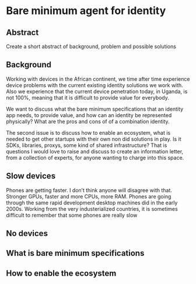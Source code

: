 # Bare minimum agent for identity

## Abstract
Create a short abstract of background, problem and possible solutions

## Background
Working with devices in the African continent, we time after time experience device problems with the current existing identity solutions we work with. Also we experience that the current device penetration today, in Uganda, is not 100%, meaning that it is difficult to provide value for everybody.

We want to discuss what the bare minimum specifications that an identity app needs, to provide value, and how can an identity be represented physically? What are the pros and cons of of a combination identity.

The second issue is to discuss how to enable an ecosystem, what is needed to get other startups with their own non did solutions in play. Is it SDKs, libraries, proxys, some kind of shared infrastructure? That is questions I would love to raise and discuss to create an information letter, from a collection of experts, for anyone wanting to charge into this space.

## Slow devices
Phones are getting faster. I don’t think anyone will disagree with that. Stronger GPUs, faster and more CPUs, more RAM. Phones are going through the same rapid development desktop machines did in the early 2000s.
Working from the very industerialized countries, it is sometimes difficult to remember that some phones are really slow
## No devices
## What is bare minimum specifications
## How to enable the ecosystem
<!--stackedit_data:
eyJoaXN0b3J5IjpbLTkyMjUwNTk3NiwtNjU3NDQ0MDY5LDgzND
E1NzkyOSwxMTg5MDE4MTA2XX0=
-->